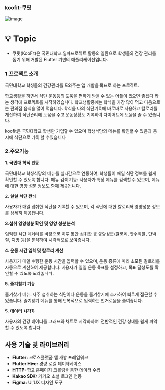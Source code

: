 ### koofit-쿠핏 ###
![image](https://github.com/team-KooFit/koofit-front/assets/139297274/85e1843b-6ec7-431b-b7c7-d9279c30a101)


# 💡 Topic

- 쿠핏(KooFit)은 국민대학교 알파프로젝트 활동의 일환으로 학생들의 건강 관리를 돕기 위해 개발된 Flutter 기반의 애플리케이션입니다.

 
### 1.프로젝트 소개

국민대학교 학생들의 건강관리를 도와주는 앱 개발을 목표로 하는 프로젝트.

학교생활을 하면서 식단 운동등의 도움을 편하게 받을 수 있는 어플이 있으면 좋겠다 라는 생각에 프로젝트를 시작하였습니다. 학교생활중에는 학식을 가장 많이 먹고 다음으로는 편의점 음식을 많이 먹습니다. 학식을 나의 식단기록에 바로바로 사용하고 칼로리를 계산하여 식단관리에 도움을 주고 운동상황도 기록하여 다이어트에 도움을 줄 수 있습니다.

koofit은 국민대학교 학생만 가입할 수 있으며 학생식당의 메뉴를 확인할 수 있음과 동시에 식단으로 기록 할 수있습니다.

### 2.주요기능

**1. 국민대 학식 연동**

국민대학교 학생식당의 메뉴를 실시간으로 연동하여, 학생들이 매일 식단 정보를 쉽게 확인할 수 있도록 합니다. 메뉴 검색 기능: 사용자가 특정 메뉴를 검색할 수 있으며, 메뉴에 대한 영양 성분 정보도 함께 제공됩니다.

**2. 일일 식단 관리**

사용자가 매일 섭취한 식단을 기록할 수 있으며, 각 식단에 대한 칼로리와 영양성분 정보를 상세히 제공합니다. 

**3.섭취 영양성분 확인 및 영양 성분 분석**

입력된 식단 데이터를 바탕으로 하루 동안 섭취한 총 영양성분(칼로리, 탄수화물, 단백질, 지방 등)을 분석하여 시각적으로 보여줍니다.

**4. 운동 시간 입력 및 칼로리 계산**

사용자가 매일 수행한 운동 시간을 입력할 수 있으며, 운동 종류에 따라 소모된 칼로리를 자동으로 계산하여 제공합니다. 사용자가 일일 운동 목표를 설정하고, 목표 달성도를 확인할 수 있도록 도와줍니다.

**5. 즐겨찾기 기능**

즐겨찾기 메뉴: 자주 섭취하는 식단이나 운동을 즐겨찾기에 추가하여 빠르게 접근할 수 있습니다.  즐겨찾기 메뉴를 통해 반복적으로 입력하는 번거로움을 줄여줍니다.

**5. 데이터 시각화**

사용자의 건강 데이터를 그래프와 차트로 시각화하여, 전반적인 건강 상태를 쉽게 파악할 수 있도록 합니다.


## 사용 기술 및 라이브러리

- **Flutter:** 크로스플랫폼 앱 개발 프레임워크
- **Flutter Hive:** 경량 로컬 데이터베이스
- **HTTP:** 학교 홈페이지 크롤링을 통한 데이터 수집
- **Kakao SDK:** 카카오 소셜 로그인 연동
- **Figma:** UI/UX 디자인 도구
